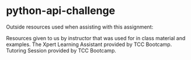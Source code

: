 # python-api-challenge

Outside resources used when assisting with this assignment:

Resources given to us by instructor that was used for in class material and examples. 
The Xpert Learning Assistant provided by TCC Bootcamp.
Tutoring Session provided by TCC Bootcamp. 
